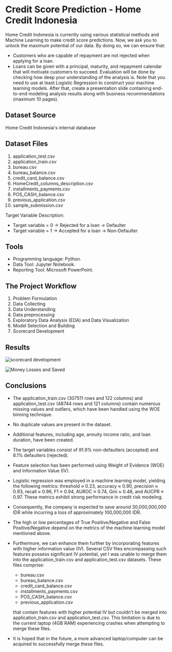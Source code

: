 
# Credit Score Prediction - Home Credit Indonesia

Home Credit Indonesia is currently using various statistical methods and Machine Learning to make credit score predictions. Now, we ask you to unlock the maximum potential of our data. By doing so, we can ensure that:
* Customers who are capable of repayment are not rejected when applying for a loan.
* Loans can be given with a principal, maturity, and repayment calendar that will motivate customers to succeed.
Evaluation will be done by checking how deep your understanding of the analysis is. Note that you need to use at least Logistic Regression to construct your machine learning models. After that, create a presentation slide containing end-to-end modeling analysis results along with business recommendations (maximum 10 pages).


## Dataset Source

Home Credit Indonesia's internal database
## Dataset Files

1. application_test.csv
2. application_train.csv
3. bureau.csv
4. bureau_balance.csv
5. credit_card_balance.csv
6. HomeCredit_columns_description.csv
7. installments_payments.csv
8. POS_CASH_balance.csv
9. previous_application.csv
10. sample_submission.csv

Target Variable Description:
* Target variable = 0 → Rejected for a loan → Defaulter
* Target variable = 1 → Accepted for a loan → Non-Defaulter
## Tools

* Programming language: Python.
* Data Tool: Jupyter Notebook.
* Reporting Tool: Microsoft PowerPoint.
## The Project Workflow

1. Problem Formulation    
2. Data Collecting
3. Data Understanding
4. Data preprocessing
5. Exploratory Data Analysis (EDA) and Data Visualization
7. Model Selection and Building
8. Scorecard Development

## Results

![scorecard development](https://blogger.googleusercontent.com/img/b/R29vZ2xl/AVvXsEjHB9YwwfhZiD5MaOhmsMkrzamGuQv6XVZt3vz-kd5ERJtHLZoyIGpIRKPfuR0fxkEbFbTc-Ynixia-8ZU-Gzc2pbeCCtHI3NPtbN_KLW2pl9cO1GEzZExwleKe7MNSFFNrIvPo3TbAqfHHf27VVUCdBNaGLWGinq98FsoxYwtR0vqcWA6mkRRiqXdL/s1600/scorecard-development.png)

![Money Losses and Saved](https://blogger.googleusercontent.com/img/b/R29vZ2xl/AVvXsEgIisG2vEjrxyz1yjQ0h7uetpuneW2vJvdpBzDgNuc-vzlgr9KLVnwExDnfr0vNh_ZJs0mEq0ThjaYOgw-lXylETXsyFiVCW-VaxOZv7XYa9a2XFo2Mw-SbsP3rgYlgX9DAUyffLcZWd49lrV_oI6VdgduhEfTntzmsagDmxrCjosMYLacBQw5owjNj/s1600/money-losses-and-saved.png)
## Conclusions

* The application_train.csv (307511 rows and 122 columns) and application_test.csv (48744 rows and 121 columns) contain numerous missing values and outliers, which have been handled using the WOE binning technique.
* No duplicate values are present in the dataset.
* Additional features, including age, annuity income ratio, and loan duration, have been created.
* The target variables consist of 91.9% non-defaulters (accepted) and 8.1% defaulters (rejected).
* Feature selection has been performed using Weight of Evidence (WOE) and Information Value (IV).
* Logistic regression was employed in a machine learning model, yielding the following metrics: threshold ≈ 0.23, accuracy ≈ 0.90, precision ≈ 0.93, recall ≈ 0.96, F1 ≈ 0.94, AUROC ≈ 0.74, Gini ≈ 0.48, and AUCPR ≈ 0.97. These metrics exhibit strong performance in credit risk modeling.
* Consequently, the company is expected to save around 30,000,000,000 IDR while incurring a loss of approximately 100,000,000 IDR.
* The high or low percentages of True Positive/Negative and False Positive/Negative depend on the metrics of the machine learning model mentioned above.
* Furthermore, we can enhance them further by incorporating features with higher information value (IV). Several CSV files encompassing such features possess significant IV potential, yet I was unable to merge them into the application_train.csv and application_test.csv datasets. These files comprise:
    * bureau.csv
    * bureau_balance.csv 
    * credit_card_balance.csv 
    * installments_payments.csv 
    * POS_CASH_balance.csv 
    * previous_application.csv 

   that contain features with higher potential IV but couldn't be merged into application_train.csv and application_test.csv. This limitation is due to the current laptop (4GB RAM) experiencing crashes when attempting to merge these files.
* It is hoped that in the future, a more advanced laptop/computer can be acquired to successfully merge these files.
